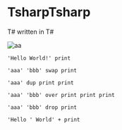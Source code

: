 # TsharpTsharp
T# written in T#

![aa](https://user-images.githubusercontent.com/81926489/148670225-6410125e-6283-4ce3-b0b8-e9e30ed89ad6.gif)

```factor
'Hello World!' print
```

```factor
'aaa' 'bbb' swap print
```

```factor
'aaa' dup print print
```

```factor
'aaa' 'bbb' over print print print
```

```factor
'aaa' 'bbb' drop print
```

```factor
'Hello ' World' + print
```
